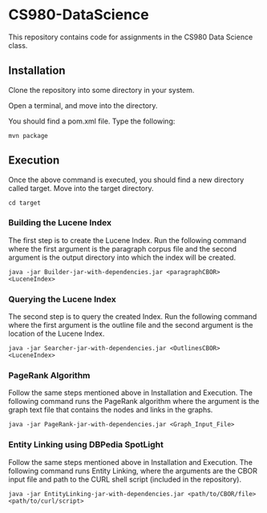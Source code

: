 # CS980-DataScience

This repository contains code  for assignments in the CS980 Data Science class. 

## Installation

Clone the repository into some directory in your system.

Open a terminal, and move into the directory.

You should find a pom.xml file. Type the following:
```
mvn package
```

## Execution

Once the above command is executed, you should find a new directory called target. Move into the target directory.
```
cd target
```

### Building the Lucene Index

The first step is to create the Lucene Index. Run the following command where the first argument is the paragraph corpus 
file and the second argument is the output directory into which the index will be created.
```
java -jar Builder-jar-with-dependencies.jar <paragraphCBOR> <LuceneIndex>
```

### Querying the Lucene Index

The second step is to query the created Index. Run the following command where the first argument is the outline file and the
second argument is the location of the Lucene Index.
```
java -jar Searcher-jar-with-dependencies.jar <OutlinesCBOR> <LuceneIndex>
```

### PageRank Algorithm

Follow the same steps mentioned above in Installation and Execution. The following command runs the PageRank algorithm where the argument is the graph text file that contains the nodes and links in the graphs.
```
java -jar PageRank-jar-with-dependencies.jar <Graph_Input_File>
```

### Entity Linking using DBPedia SpotLight

Follow  the same steps mentioned above in Installation and Execution. The following command runs Entity Linking, where the arguments are the CBOR input file and path to the CURL shell script (included in the repository).
```
java -jar EntityLinking-jar-with-dependencies.jar <path/to/CBOR/file> <path/to/curl/script>
```